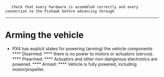 
       Check that every hardware is assembled correctly and every connection to the Pixhawk before advancing through
-----------------------------------------------------------------------------------------------------------
# Arming the vehicle
* PX4 has explicit states for powering (arming) the vehicle components
  **** Disarmed: **** there is no power to motors or actuators (servos).
  **** Prearmed: **** Actuators and other non-dangerous electronics are powered.
  **** Armed: **** Vehicle is fully powered, including motor/propeller.
